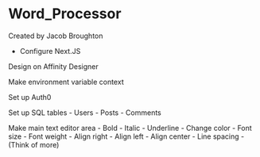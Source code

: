 # Word_Processor
Created by Jacob Broughton


<!-- Steps (In order) -->
* Configure Next.JS 

Design on Affinity Designer

Make environment variable context

Set up Auth0

Set up SQL tables
    - Users
    - Posts
    - Comments

Make main text editor area
    - Bold
    - Italic
    - Underline
    - Change color
    - Font size
    - Font weight
    - Align right
    - Align left
    - Align center
    - Line spacing
    - (Think of more)
